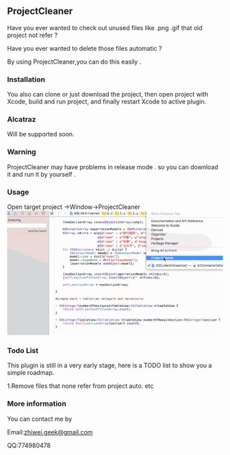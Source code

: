 ## ProjectCleaner

Have you ever wanted to check out unused files like .png .gif that old project not refer ?

Have you ever wanted to delete those files automatic ?

By using ProjectCleaner,you can do this easily .


### Installation

You also can clone or just download the project, then open project with Xcode, 
build and run project, and finally restart Xcode to active plugin.

### Alcatraz

Will be supported soon.

### Warning

ProjectCleaner may have problems in release mode . so you can download it and run it by yourself .

### Usage

Open target project ->Window->ProjectCleaner
![](https://github.com/Lobster-King/ProjectCleaner/blob/master/ProjectCleaner/search_usage.gif)

### Todo List
This plugin is still in a very early stage, here is a TODO list to show you a simple roadmap.

1.Remove files that none refer from project auto.
etc

### More information
You can contact me by

Email:zhiwei.geek@gmail.com

QQ:774980478
